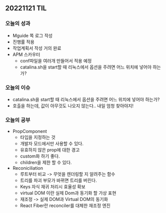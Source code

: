 ## 20221121 TIL

### 오늘의 성과

  * Mguide 쪽 로그 작성
  * 진행률 적용
  * 작업계획서 작성 거의 완료
  * APM 스카우터
    - conf파일을 여러개 만들어서 적용 예정
    - catalina.sh을 start할 때 리눅스에서 옵션을 주려면 어느 위치에 넣어야 하는가?

### 오늘의 이슈

  * catalina.sh을 start할 때 리눅스에서 옵션을 주려면 어느 위치에 넣어야 하는가?
  * 호출을 하는데, 값이 아무것도 나오지 않는다.. 내일 엄청 찾아야지!

### 오늘의 공부

  * PropComponent
    - 타입을 지정하는 것
    - 개발자 모드에서만 사용할 수 있다.
    - 유효하지 않은 prop에 대한 경고
    - custom화 하기 좋다.
    - children을 제한 할 수 있다.
  * Reconiciliation
    - 루트부터 비교 -> 무엇을 렌더링할 지 알려주는 함수
    - 트리를 파괴 부모가 바뀌면 트리를 버린다.
    - Keys 자식 재귀 처리시 효율성 확보
    - virtual DOM 이란 실제 Dom과 동기화 할 가상 표현
    - 재조정 -> 실제 DOM과 Virtual DOM의 동기화
    - React Fiber란 reconciler를 대체한 재조정 엔진
    
